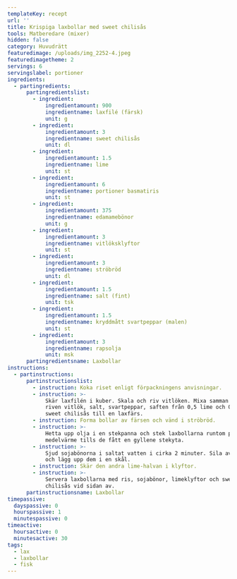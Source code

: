 ```yaml
---
templateKey: recept
url: ''
title: Krispiga laxbollar med sweet chilisås
tools: Matberedare (mixer)
hidden: false
category: Huvudrätt
featuredimage: /uploads/img_2252-4.jpeg
featuredimagetheme: 2
servings: 6
servingslabel: portioner
ingredients:
  - partingredients:
      partingredientslist:
        - ingredient:
            ingredientamount: 900
            ingredientname: laxfilé (färsk)
            unit: g
        - ingredient:
            ingredientamount: 3
            ingredientname: sweet chilisås
            unit: dl
        - ingredient:
            ingredientamount: 1.5
            ingredientname: lime
            unit: st
        - ingredient:
            ingredientamount: 6
            ingredientname: portioner basmatiris
            unit: st
        - ingredient:
            ingredientamount: 375
            ingredientname: edamamebönor
            unit: g
        - ingredient:
            ingredientamount: 3
            ingredientname: vitlöksklyftor
            unit: st
        - ingredient:
            ingredientamount: 3
            ingredientname: ströbröd
            unit: dl
        - ingredient:
            ingredientamount: 1.5
            ingredientname: salt (fint)
            unit: tsk
        - ingredient:
            ingredientamount: 1.5
            ingredientname: kryddmått svartpeppar (malen)
            unit: st
        - ingredient:
            ingredientamount: 3
            ingredientname: rapsolja
            unit: msk
      partingredientsname: Laxbollar
instructions:
  - partinstructions:
      partinstructionslist:
        - instruction: Koka riset enligt förpackningens anvisningar.
        - instruction: >-
            Skär laxfilén i kuber. Skala och riv vitlöken. Mixa samman lax,
            riven vitlök, salt, svartpeppar, saften från 0,5 lime och 0,5 dl
            sweet chilisås till en laxfärs. 
        - instruction: Forma bollar av färsen och vänd i ströbröd.
        - instruction: >-
            Hetta upp olja i en stekpanna och stek laxbollarna runtom på
            medelvärme tills de fått en gyllene stekyta.
        - instruction: >-
            Sjud sojabönorna i saltat vatten i cirka 2 minuter. Sila av vattnet
            och lägg upp dem i en skål.
        - instruction: Skär den andra lime-halvan i klyftor.
        - instruction: >-
            Servera laxbollarna med ris, sojabönor, limeklyftor och sweet
            chilisås vid sidan av.
      partinstructionsname: Laxbollar
timepassive:
  dayspassive: 0
  hourspassive: 1
  minutespassive: 0
timeactive:
  hoursactive: 0
  minutesactive: 30
tags:
  - lax
  - laxbollar
  - fisk
---
```


